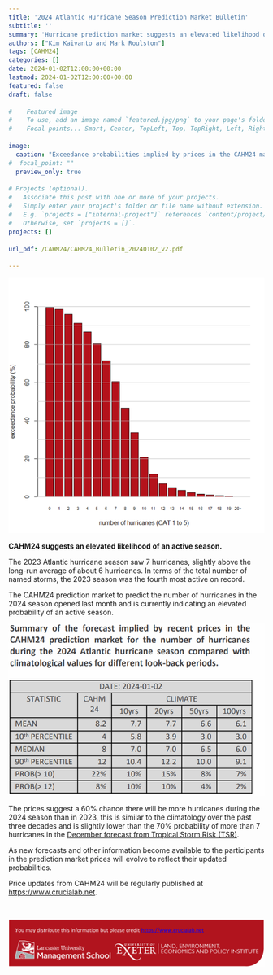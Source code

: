 ```yaml
---
title: '2024 Atlantic Hurricane Season Prediction Market Bulletin'
subtitle: ''
summary: 'Hurricane prediction market suggests an elevated likelihood of an active season.'
authors: ["Kim Kaivanto and Mark Roulston"]
tags: [CAHM24]
categories: []
date: 2024-01-02T12:00:00+00:00
lastmod: 2024-01-02T12:00:00+00:00
featured: false
draft: false

#    Featured image
#    To use, add an image named `featured.jpg/png` to your page's folder.
#    Focal points... Smart, Center, TopLeft, Top, TopRight, Left, Right, BottomLeft, Bottom, BottomRight.

image: 
  caption: "Exceedance probabilities implied by prices in the CAHM24 market for the number of hurricanes during the 2024 Atlantic hurricane season."
#  focal_point: ""
  preview_only: true

# Projects (optional).
#   Associate this post with one or more of your projects.
#   Simply enter your project's folder or file name without extension.
#   E.g. `projects = ["internal-project"]` references `content/project/deep-learning/index.md`.
#   Otherwise, set `projects = []`.
projects: []

url_pdf: /CAHM24/CAHM24_Bulletin_20240102_v2.pdf

---
```

![](featured.png "Exceedance probabilities implied by prices in the CAHM24 market for the number of hurricanes during the 2024 Atlantic hurricane season.")

**CAHM24 suggests an elevated likelihood of an active season.**

The 2023 Atlantic hurricane season saw 7 hurricanes, slightly above the long-run average of about 6 hurricanes. In terms of the total number of named storms, the 2023 season was the fourth most active on record. 

The CAHM24 prediction market to predict the number of hurricanes in the 2024 season opened last month and is currently indicating an elevated probability of an active season.

![table](table.png)

The prices suggest a 60% chance there will be more hurricanes during the 2024 season than in 2023, this is similar to the climatology over the past three decades and is slightly lower than the 70% probability of more than 7 hurricanes in the [December forecast from Tropical Storm Risk (TSR)](https://www.tropicalstormrisk.com/docs/TSRATLForecastDecember2024.pdf).

As new forecasts and other information become available to the participants in the prediction market prices will evolve to reflect their updated probabilities. 

Price updates from CAHM24 will be regularly published at https://www.crucialab.net.  

<br>

![credits](foot.png) 

<br>
 
